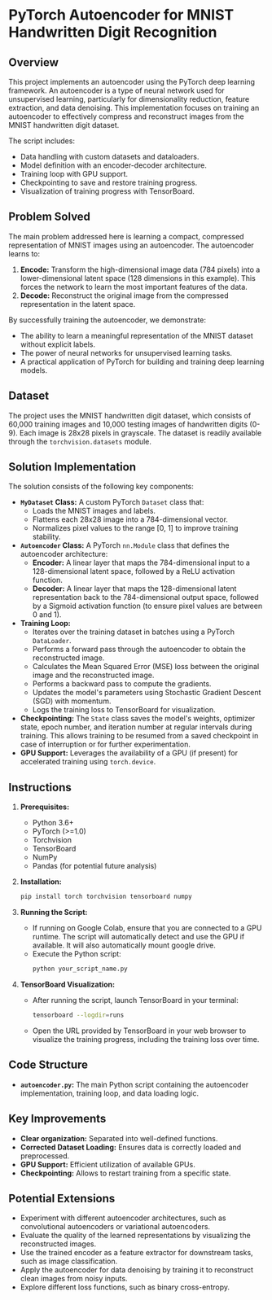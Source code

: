
# PyTorch Autoencoder for MNIST Handwritten Digit Recognition

## Overview

This project implements an autoencoder using the PyTorch deep learning framework.  An autoencoder is a type of neural network used for unsupervised learning, particularly for dimensionality reduction, feature extraction, and data denoising. This implementation focuses on training an autoencoder to effectively compress and reconstruct images from the MNIST handwritten digit dataset.

The script includes:

*   Data handling with custom datasets and dataloaders.
*   Model definition with an encoder-decoder architecture.
*   Training loop with GPU support.
*   Checkpointing to save and restore training progress.
*   Visualization of training progress with TensorBoard.

## Problem Solved

The main problem addressed here is learning a compact, compressed representation of MNIST images using an autoencoder.  The autoencoder learns to:

1.  **Encode:**  Transform the high-dimensional image data (784 pixels) into a lower-dimensional latent space (128 dimensions in this example). This forces the network to learn the most important features of the data.
2.  **Decode:**  Reconstruct the original image from the compressed representation in the latent space.

By successfully training the autoencoder, we demonstrate:

*   The ability to learn a meaningful representation of the MNIST dataset without explicit labels.
*   The power of neural networks for unsupervised learning tasks.
*   A practical application of PyTorch for building and training deep learning models.

## Dataset

The project uses the MNIST handwritten digit dataset, which consists of 60,000 training images and 10,000 testing images of handwritten digits (0-9). Each image is 28x28 pixels in grayscale. The dataset is readily available through the `torchvision.datasets` module.

## Solution Implementation

The solution consists of the following key components:

*   **`MyDataset` Class:** A custom PyTorch `Dataset` class that:
    *   Loads the MNIST images and labels.
    *   Flattens each 28x28 image into a 784-dimensional vector.
    *   Normalizes pixel values to the range \[0, 1] to improve training stability.
*   **`Autoencoder` Class:** A PyTorch `nn.Module` class that defines the autoencoder architecture:
    *   **Encoder:** A linear layer that maps the 784-dimensional input to a 128-dimensional latent space, followed by a ReLU activation function.
    *   **Decoder:** A linear layer that maps the 128-dimensional latent representation back to the 784-dimensional output space, followed by a Sigmoid activation function (to ensure pixel values are between 0 and 1).
*   **Training Loop:**
    *   Iterates over the training dataset in batches using a PyTorch `DataLoader`.
    *   Performs a forward pass through the autoencoder to obtain the reconstructed image.
    *   Calculates the Mean Squared Error (MSE) loss between the original image and the reconstructed image.
    *   Performs a backward pass to compute the gradients.
    *   Updates the model's parameters using Stochastic Gradient Descent (SGD) with momentum.
    *   Logs the training loss to TensorBoard for visualization.
*   **Checkpointing:** The `State` class saves the model's weights, optimizer state, epoch number, and iteration number at regular intervals during training. This allows training to be resumed from a saved checkpoint in case of interruption or for further experimentation.
*   **GPU Support:** Leverages the availability of a GPU (if present) for accelerated training using `torch.device`.

## Instructions

1.  **Prerequisites:**
    *   Python 3.6+
    *   PyTorch (>=1.0)
    *   Torchvision
    *   TensorBoard
    *   NumPy
    *   Pandas (for potential future analysis)

2.  **Installation:**
    ```bash
    pip install torch torchvision tensorboard numpy
    ```

3.  **Running the Script:**

    *   If running on Google Colab, ensure that you are connected to a GPU runtime.  The script will automatically detect and use the GPU if available. It will also automatically mount google drive.
    *   Execute the Python script:
        ```bash
        python your_script_name.py
        ```

4.  **TensorBoard Visualization:**

    *   After running the script, launch TensorBoard in your terminal:
        ```bash
        tensorboard --logdir=runs
        ```
    *   Open the URL provided by TensorBoard in your web browser to visualize the training progress, including the training loss over time.

## Code Structure

*   **`autoencoder.py`:** The main Python script containing the autoencoder implementation, training loop, and data loading logic.

## Key Improvements

*   **Clear organization:** Separated into well-defined functions.
*   **Corrected Dataset Loading:** Ensures data is correctly loaded and preprocessed.
*   **GPU Support:**  Efficient utilization of available GPUs.
*   **Checkpointing:** Allows to restart training from a specific state.

## Potential Extensions

*   Experiment with different autoencoder architectures, such as convolutional autoencoders or variational autoencoders.
*   Evaluate the quality of the learned representations by visualizing the reconstructed images.
*   Use the trained encoder as a feature extractor for downstream tasks, such as image classification.
*   Apply the autoencoder for data denoising by training it to reconstruct clean images from noisy inputs.
*   Explore different loss functions, such as binary cross-entropy.
